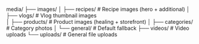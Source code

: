 media/
├── images/
│   ├── recipes/          # Recipe images (hero + additional)
│   ├── vlogs/           # Vlog thumbnail images  
│   ├── products/        # Product images (healing + storefront)
│   ├── categories/      # Category photos
│   └── general/         # Default fallback
├── videos/              # Video uploads
└── uploads/             # General file uploads